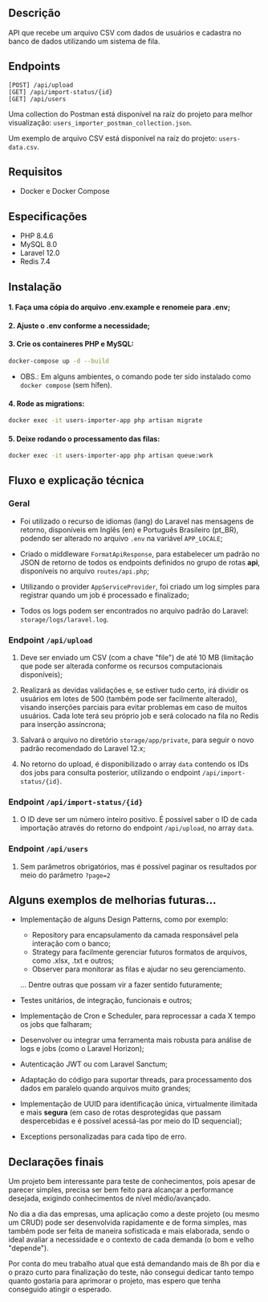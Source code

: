 ## Descrição

API que recebe um arquivo CSV com dados de usuários e cadastra no banco de dados utilizando um sistema de fila.

## Endpoints
```
[POST] /api/upload
[GET] /api/import-status/{id}
[GET] /api/users
```

Uma collection do Postman está disponível na raíz do projeto para melhor visualização: ``users_importer_postman_collection.json``.

Um exemplo de arquivo CSV está disponível na raíz do projeto: ``users-data.csv``.

## Requisitos
- Docker e Docker Compose

## Especificações
- PHP 8.4.6
- MySQL 8.0
- Laravel 12.0
- Redis 7.4


## Instalação
#### 1. Faça uma cópia do arquivo .env.example e renomeie para .env;
#### 2. Ajuste o .env conforme a necessidade;
#### 3. Crie os containeres PHP e MySQL:

```bash
docker-compose up -d --build
```
- OBS.: Em alguns ambientes, o comando pode ter sido instalado como `docker compose` (sem hífen).

#### 4. Rode as migrations:
```bash
docker exec -it users-importer-app php artisan migrate
```

#### 5. Deixe rodando o processamento das filas:
```bash
docker exec -it users-importer-app php artisan queue:work
```

## Fluxo e explicação técnica
### Geral
- Foi utilizado o recurso de idiomas (lang) do Laravel nas mensagens de retorno, disponíveis em Inglês (en) e Português Brasileiro (pt_BR), podendo ser alterado no arquivo `.env` na variável `APP_LOCALE`;

- Criado o middleware `FormatApiResponse`, para estabelecer um padrão no JSON de retorno de todos os endpoints definidos no grupo de rotas **api**, disponíveis no arquivo `routes/api.php`;

- Utilizando o provider ``AppServiceProvider``, foi criado um log simples para registrar quando um job é processado e finalizado;

- Todos os logs podem ser encontrados no arquivo padrão do Laravel: `storage/logs/laravel.log`.

### Endpoint ``/api/upload``
1. Deve ser enviado um CSV (com a chave "file") de até 10 MB (limitação que pode ser alterada conforme os recursos computacionais disponíveis);

2. Realizará as devidas validações e, se estiver tudo certo, irá dividir os usuários em lotes de 500 (também pode ser facilmente alterado), visando inserções parciais para evitar problemas em caso de muitos usuários. 
Cada lote terá seu próprio job e será colocado na fila no Redis para inserção assíncrona;

3. Salvará o arquivo no diretório ``storage/app/private``, para seguir o novo padrão recomendado do Laravel 12.x;

4. No retorno do upload, é disponibilizado o array ``data`` contendo os IDs dos jobs para consulta posterior, utilizando o endpoint ``/api/import-status/{id}``.

### Endpoint ``/api/import-status/{id}``
1. O ID deve ser um número inteiro positivo. É possível saber o ID de cada importação através do retorno do endpoint ``/api/upload``, no array ``data``.

### Endpoint ``/api/users``
1. Sem parâmetros obrigatórios, mas é possível paginar os resultados por meio do parâmetro `?page=2`

## Alguns exemplos de melhorias futuras...
- Implementação de alguns Design Patterns, como por exemplo:
    - Repository para encapsulamento da camada responsável pela interação com o banco;
    - Strategy para facilmente gerenciar futuros formatos de arquivos, como .xlsx, .txt e outros;
    - Observer para monitorar as filas e ajudar no seu gerenciamento.
    
    ... Dentre outras que possam vir a fazer sentido futuramente;
- Testes unitários, de integração, funcionais e outros;
- Implementação de Cron e Scheduler, para reprocessar a cada X tempo os jobs que falharam;
- Desenvolver ou integrar uma ferramenta mais robusta para análise de logs e jobs (como o Laravel Horizon);
- Autenticação JWT ou com Laravel Sanctum;
- Adaptação do código para suportar threads, para processamento dos dados em paralelo quando arquivos muito grandes;
- Implementação de UUID para identificação única, virtualmente ilimitada e mais **segura** (em caso de rotas desprotegidas que passam despercebidas e é possível acessá-las por meio do ID sequencial);
- Exceptions personalizadas para cada tipo de erro.


## Declarações finais
Um projeto bem interessante para teste de conhecimentos, pois apesar de parecer simples, precisa ser bem feito para alcançar a performance desejada, exigindo conhecimentos de nível médio/avançado. 

No dia a dia das empresas, uma aplicação como a deste projeto (ou mesmo um CRUD) pode ser desenvolvida rapidamente e de forma simples, mas também pode ser feita de maneira sofisticada e mais elaborada, sendo o ideal avaliar a necessidade e o contexto de cada demanda (o bom e velho "depende").

Por conta do meu trabalho atual que está demandando mais de 8h por dia e o prazo curto para finalização do teste, não consegui dedicar tanto tempo quanto gostaria para aprimorar o projeto, mas espero que tenha conseguido atingir o esperado.